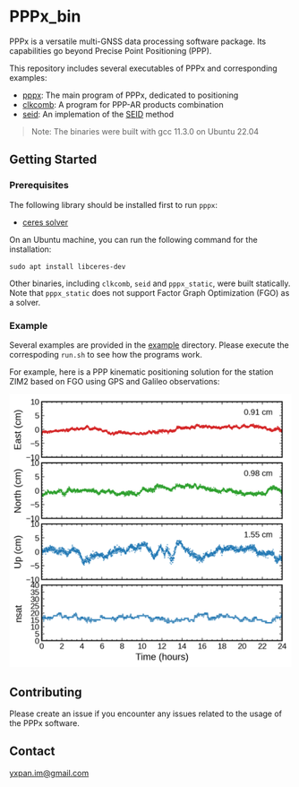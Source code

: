 # PPPx\_bin

PPPx is a versatile multi-GNSS data processing software package. Its capabilities
go beyond Precise Point Positioning (PPP).

This repository includes several executables of PPPx and corresponding examples:
- [pppx](example/pppx/README.md): The main program of PPPx, dedicated to positioning
- [clkcomb](example/clkcomb/README.md): A program for PPP-AR products combination
- [seid](example/seid/README.md): An implemation of the [SEID](https://doi.org/10.1029/2009GL040018) method

> Note: The binaries were built with gcc 11.3.0 on Ubuntu 22.04



## Getting Started

### Prerequisites

The following library should be installed first to run `pppx`:
- [ceres solver](http://ceres-solver.org)

On an Ubuntu machine, you can run the following command for the installation:
```shell
sudo apt install libceres-dev
```

Other binaries, including `clkcomb`, `seid` and `pppx_static`, were built statically.
Note that `pppx_static` does not support Factor Graph Optimization (FGO) as a solver.



### Example

Several examples are provided in the [example](example/) directory. Please execute the
correspoding `run.sh` to see how the programs work.

For example, here is a PPP kinematic positioning solution for the station ZIM2
based on FGO using GPS and Galileo observations:

<img src="example/pppx/03_ppp_fgo/ZIM200CHE_R_20221000000_01D_30S_MO.png" width="600">



## Contributing

Please create an issue if you encounter any issues related to the usage of the PPPx software.



## Contact

yxpan.im@gmail.com
